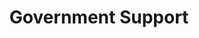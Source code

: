 ---
layout: content
data: socialwelfare
title: Government Support
isHome: true
link: https://figure.nz/search/?query=children%20social%20welfare&ref=yfnz
link-all: https://figure.nz/search/?query=children%20social%20welfare&ref=yfnz
---